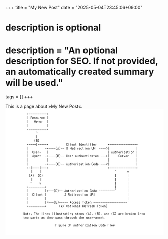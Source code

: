 +++
title = "My New Post"
date = "2025-05-04T23:45:06+09:00"

#
# description is optional
#
# description = "An optional description for SEO. If not provided, an automatically created summary will be used."

tags = []
+++

This is a page about »My New Post«.
![이미지](/assets/images/autho-grant.PNG)